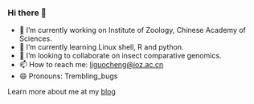 ### Hi there 👋

- 🔭 I’m currently working on Institute of Zoology, Chinese Academy of Sciences.
- 🌱 I’m currently learning Linux shell, R and python.
- 👯 I’m looking to collaborate on insect comparative genomics.
- 📫 How to reach me: liguocheng@ioz.ac.cn
- 😄 Pronouns: Trembling_bugs

Learn more about me at my [blog](https://www.liguocheng.top/)

